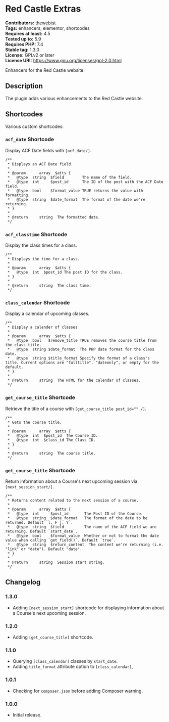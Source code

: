 # Red Castle Extras #
**Contributors:** [thewebist](https://profiles.wordpress.org/thewebist/)  
**Tags:** enhancers, elementor, shortcodes  
**Requires at least:** 4.5  
**Tested up to:** 5.9  
**Requires PHP:** 7.4  
**Stable tag:** 1.3.0  
**License:** GPLv2 or later  
**License URI:** https://www.gnu.org/licenses/gpl-2.0.html  

Enhancers for the Red Castle website.

## Description ##

The plugin adds various enhancements to the Red Castle website.

## Shortcodes ##

Various custom shortcodes:

### `acf_date` Shortcode ###

Display ACF Date fields with `[acf_date/]`.

```
/**
 * Displays an ACF Date field.
 *
 * @param      array  $atts {
 *   @type  string  $field        The name of the field.
 *   @type  int     $post_id      The ID of the post with the ACF Date field.
 *   @type  bool    $format_value TRUE returns the value with formatting.
 *   @type  string  $date_format  The format of the date we're returning.
 * }
 *
 * @return     string  The formatted date.
 */
```

### `acf_classtime` Shortcode ###

Display the class times for a class.

```
/**
 * Displays the time for a class.
 *
 * @param      array  $atts {
 *   @type  int  $post_id The post ID for the class.
 * }
 *
 * @return     string  The class time.
 */
```

### `class_calendar` Shortcode ###

Display a calendar of upcoming classes.

```
/**
 * Display a calender of classes
 *
 * @param      array  $atts {
 *   @type  bool   $remove_title TRUE removes the course title from the class title.
 *   @type  string $date_format  The PHP date format for the class date.
 *   @type  string $title_format Specify the format of a class's title. Current options are "fulltitle", "dateonly", or empty for the default.
 * }
 *
 * @return     string  The HTML for the calendar of classes.
 */
```

### `get_course_title` Shortcode ###

Retrieve the title of a course with `[get_course_title post_id="" /]`.

```
/**
 * Gets the course title.
 *
 * @param      array  $atts {
 *   @type  int  $post_id  The Course ID.
 *   @type  int  $class_id The Class ID.
 * }
 *
 * @return     string  The course title.
 */
```

### `get_course_title` Shortcode ###

Return information about a Course's next upcoming session via `[next_session_start/]`.

```
/**
 * Returns content related to the next session of a course.
 *
 * @param      array  $atts {
 *   @type  int     $post_id       The Post ID of the Course.
 *   @type  string  $date_format   The format of the date to be returned. Default `l, F j, Y`.
 *   @type  string  $field         The name of the ACF field we are returning. Default `start_date`.
 *   @type  bool    $format_value  Whether or not to format the date value when calling `get_field()`. Default `true`.
 *   @type  string  $return_content  The content we're returning (i.e. "link" or "date"). Default "date".
 * }
 *
 * @return     string  Session start string.
 */
```

## Changelog ##

### 1.3.0 ###
* Adding `[next_session_start]` shortcode for displaying information about a Course's next upcoming session.

### 1.2.0 ###
* Adding `[get_course_title]` shortcode.

### 1.1.0 ###
* Querying `[class_calendar]` classes by `start_date`.
* Adding `title_format` attribute option to `[class_calendar]`,

### 1.0.1 ###
* Checking for `composer.json` before adding Composer warning.

### 1.0.0 ###
* Initial release.
